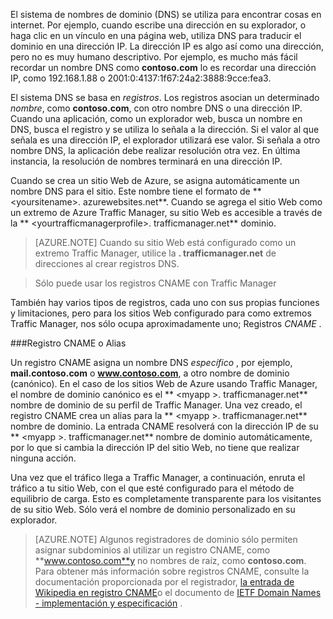El sistema de nombres de dominio (DNS) se utiliza para encontrar cosas en internet. Por ejemplo, cuando escribe una dirección en su explorador, o haga clic en un vínculo en una página web, utiliza DNS para traducir el dominio en una dirección IP. La dirección IP es algo así como una dirección, pero no es muy humano descriptivo. Por ejemplo, es mucho más fácil recordar un nombre DNS como **contoso.com** lo es recordar una dirección IP, como 192.168.1.88 o 2001:0:4137:1f67:24a2:3888:9cce:fea3.

El sistema DNS se basa en *registros*. Los registros asocian un determinado *nombre*, como **contoso.com**, con otro nombre DNS o una dirección IP. Cuando una aplicación, como un explorador web, busca un nombre en DNS, busca el registro y se utiliza lo señala a la dirección. Si el valor al que señala es una dirección IP, el explorador utilizará ese valor. Si señala a otro nombre DNS, la aplicación debe realizar resolución otra vez. En última instancia, la resolución de nombres terminará en una dirección IP.

Cuando se crea un sitio Web de Azure, se asigna automáticamente un nombre DNS para el sitio. Este nombre tiene el formato de ** &lt;yoursitename&gt;. azurewebsites.net**. Cuando se agrega el sitio Web como un extremo de Azure Traffic Manager, su sitio Web es accesible a través de la ** &lt;yourtrafficmanagerprofile&gt;. trafficmanager.net** dominio.

> [AZURE.NOTE] Cuando su sitio Web está configurado como un extremo Traffic Manager, utilice la **. trafficmanager.net** de direcciones al crear registros DNS.

> Sólo puede usar los registros CNAME con Traffic Manager

También hay varios tipos de registros, cada uno con sus propias funciones y limitaciones, pero para los sitios Web configurado para como extremos Traffic Manager, nos sólo ocupa aproximadamente uno; Registros *CNAME* .

###<a name="cname-or-alias-record"></a>Registro CNAME o Alias

Un registro CNAME asigna un nombre DNS *específico* , por ejemplo, **mail.contoso.com** o **www.contoso.com**, a otro nombre de dominio (canónico). En el caso de los sitios Web de Azure usando Traffic Manager, el nombre de dominio canónico es el ** &lt;myapp >. trafficmanager.net** nombre de dominio de su perfil de Traffic Manager. Una vez creado, el registro CNAME crea un alias para la ** &lt;myapp >. trafficmanager.net** nombre de dominio. La entrada CNAME resolverá con la dirección IP de su ** &lt;myapp >. trafficmanager.net** nombre de dominio automáticamente, por lo que si cambia la dirección IP del sitio Web, no tiene que realizar ninguna acción.

Una vez que el tráfico llega a Traffic Manager, a continuación, enruta el tráfico a tu sitio Web, con el que esté configurado para el método de equilibrio de carga. Esto es completamente transparente para los visitantes de su sitio Web. Sólo verá el nombre de dominio personalizado en su explorador.

> [AZURE.NOTE] Algunos registradores de dominio sólo permiten asignar subdominios al utilizar un registro CNAME, como **www.contoso.com**y no nombres de raíz, como **contoso.com**. Para obtener más información sobre registros CNAME, consulte la documentación proporcionada por el registrador, <a href="http://en.wikipedia.org/wiki/CNAME_record">la entrada de Wikipedia en registro CNAME</a>o el documento de <a href="http://tools.ietf.org/html/rfc1035">IETF Domain Names - implementación y especificación</a> .

